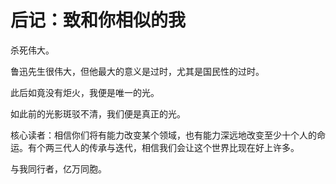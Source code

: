# 后记：致和你相似的我

杀死伟大。

鲁迅先生很伟大，但他最大的意义是过时，尤其是国民性的过时。

此后如竟没有炬火，我便是唯一的光。

如此前的光影斑驳不清，我们便是真正的光。

核心读者：相信你们将有能力改变某个领域，也有能力深远地改变至少十个人的命运。有个两三代人的传承与迭代，相信我们会让这个世界比现在好上许多。

与我同行者，亿万同胞。
